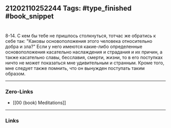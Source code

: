 21202110252244
Tags: #type_finished #book_snippet 
---
# 

 8-14. С кем бы тебе не пришлось столкнуться, тотчас же обратись к себе так: "Каковы основоположения этого человека относительно добра и зла?" Если у него имеются какие-либо определенные основоположения касательно наслаждения и страдания и их причин, а также касательно славы, бесславия, смерти, жизни, то в его поступках ничто не может показаться мне удивительным и странным. Кроме того, мне следует также помнить, что он вынужден поступать таким образом. 

---
### Zero-Links
 - [[00 (book) Meditations]]
---
### Links

